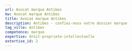 ```yaml
---
url: Avocat marque Antibes
kw: Avocat marque Antibes
title: Avocat marque Antibes
description: Antibes - confiez-nous votre dossier marque
tag_ville: Antibes
competence: marque
expertise: droit-propriete-intellectuelle
extertise_id: 2
---
```

